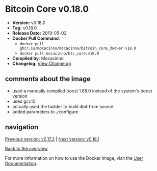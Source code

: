 # Bitcoin Core v0.18.0

- **Version:** v0.18.0
- **Tag:** v0.18.0
- **Release Date:** 2019-05-02
- **Docker Pull Command**:
  - `docker pull ghcr.io/mocacinno/mocacinno/bitcoin_core_docker:v18.0`
  - `docker pull mocacinno/btc_core:v18.0`
- **Compiled by**: Mocacinno
- **Changelog**: [View Changelog](https://github.com/bitcoin/bitcoin/blob/v0.18.0/doc/release-notes.md)

## comments about the image

- used a manually compiled boost 1.66.0 instead of the system's boost version
- used gcc10
- actually used the builder to build db4 from source
- added parameters to ./configure

## navigation

[Previous version: v0.17.2](./v17.2.md) | [Next version: v0.18.1](./v18.1.md)

[Back to the overview](./Readme.md)

For more information on how to use the Docker image, visit the [User Documentation](../userdocs/README.md).
